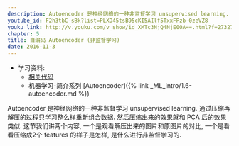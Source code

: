 ```yaml
---
description: Autoencoder 是神经网络的一种非监督学习 unsupervised learning. 通过压缩再解压的过程只学习整么样重新组合数据. 然后压缩出来的效果就和 PCA 后的效果类似. 这节我们讲两个内容, 一个是观看解压出来的图片和原图片的对比, 一个是看看压缩成2个 features 的样子是怎样, 是什么进行非监督学习的.
youtube_id: F2h3tbC-sBk?list=PLXO45tsB95cKI5AIlf5TxxFPzb-0zeVZ8
youku_link: http://v.youku.com/v_show/id_XMTc3NjQ4NjE0OA==.html?f=27327189&o=1
chapter: 5
title: 自编码 Autoencoder (非监督学习)
date: 2016-11-3
---
```

* 学习资料:
  * [相关代码](https://github.com/MorvanZhou/tutorials/tree/master/tensorflowTUT/tf21_autoencoder)
  * 机器学习-简介系列 [Autoencoder]({% link _ML_intro/1.6-autoencoder.md %})
  
Autoencoder 是神经网络的一种非监督学习 unsupervised learning. 
通过压缩再解压的过程只学习整么样重新组合数据. 
然后压缩出来的效果就和 PCA 后的效果类似. 这节我们讲两个内容, 
一个是观看解压出来的图片和原图片的对比,
一个是看看压缩成2个 features 的样子是怎样, 是什么进行非监督学习的.

